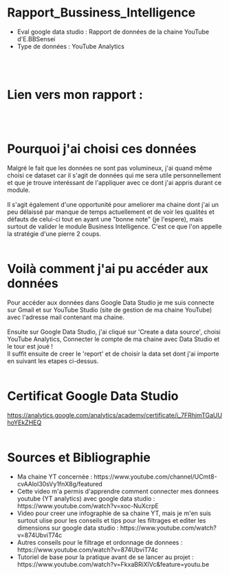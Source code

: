 # Rapport_Bussiness_Intelligence
<ul>
<li>Eval google data studio : Rapport de données de la chaine YouTube d'E.BBSensei</li>
<li>Type de données : YouTube Analytics</li>
</ul>
<br/><br/>

# Lien vers mon rapport :

<br/><br/>

# Pourquoi j'ai choisi ces données
Malgré le fait que les données ne sont pas volumineux, j'ai quand même choisi ce dataset car il s'agit de données qui me sera utile personnellement et que je trouve interéssant de l'appliquer avec ce dont j'ai appris durant ce module. <br/><br/>
Il s'agit également d'une opportunité pour ameliorer ma chaine dont j'ai un peu délaissé par manque de temps actuellement et de voir les qualités et défauts de celui-ci tout en ayant une "bonne note" (je l'espere), mais surtout de valider le module Business Intelligence. C'est ce que l'on appelle la stratégie d'une pierre 2 coups.
<br/><br/>

# Voilà comment j'ai pu accéder aux données
Pour accéder aux données dans Google Data Studio je me suis connecte sur Gmail et sur YouTube Studio (site de gestion de ma chaine YouTube) avec l'adresse mail contenant ma chaine.<br/><br/>
Ensuite sur Google Data Studio, j'ai cliqué sur 'Create a data source', choisi YouTube Analytics, Connecter le compte de ma chaine avec Data Studio et le tour est joué !<br/>
Il suffit ensuite de creer le 'report' et de choisir la data set dont j'ai importe en suivant les etapes ci-dessus.
<br/><br/>

# Certificat Google Data Studio
https://analytics.google.com/analytics/academy/certificate/i_7FRhjmTGaUUhoYEkZHEQ
<br/><br/>

# Sources et Bibliographie
<ul>
<li> Ma chaine YT concernée : https://www.youtube.com/channel/UCmt8-cvAAlol30sVy1fnX8g/featured</li>
<li> Cette video m'a permis d'apprendre comment connecter mes donnees youtube (YT analytics) avec google data studio : https://www.youtube.com/watch?v=xoc-NuXcrpE</li>
<li> Video pour creer une infographie de sa chaine YT, mais je m'en suis surtout ulise pour les conseils et tips pour les filtrages et editer les dimensions sur google data studio : https://www.youtube.com/watch?v=874UbviT74c</li>
<li> Autres conseils pour le filtrage et ordonnage de donnees : https://www.youtube.com/watch?v=874UbviT74c</li>
<li> Tutoriel de base pour la pratique avant de se lancer au projet : https://www.youtube.com/watch?v=FkxaBRiXlVc&feature=youtu.be</li>
<br/><br/>
</ul>
